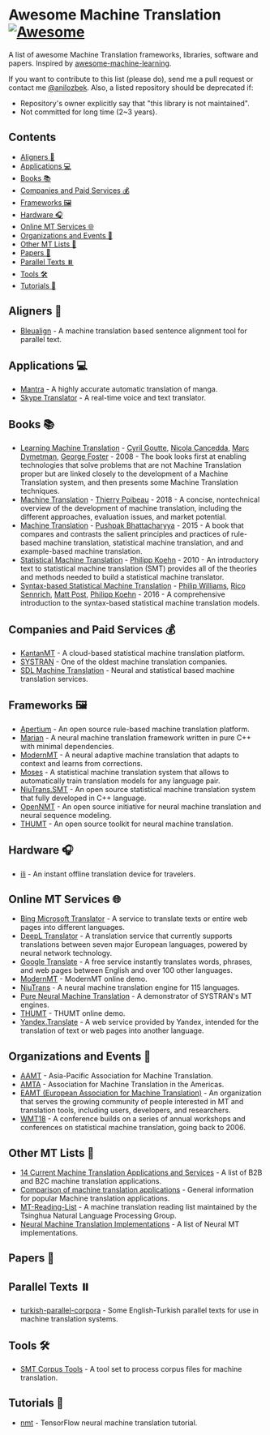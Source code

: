 # Awesome Machine Translation [![Awesome](https://awesome.re/badge-flat.svg)](https://awesome.re)
A list of awesome Machine Translation frameworks, libraries, software and papers. Inspired by [awesome-machine-learning](https://github.com/josephmisiti/awesome-machine-learning).

If you want to contribute to this list (please do), send me a pull request or contact me [@anilozbek](https://twitter.com/anilozbek). Also, a listed repository should be deprecated if:

- Repository's owner explicitly say that "this library is not maintained".
- Not committed for long time (2~3 years).

## Contents
- [Aligners 🌌](#aligners-)
- [Applications 💻](#applications-)
- [Books 📚](#books-)
- [Companies and Paid Services 💰](#companies-and-paid-services-)
- [Frameworks 🖼](#frameworks-)
- [Hardware 🎧](#hardware-)
- [Online MT Services 🌐](#online-mt-services-)
- [Organizations and Events 🎉](#organizations-and-events-)
- [Other MT Lists 📝](#other-mt-lists-)
- [Papers 📄](#papers-)
- [Parallel Texts ⏸️](#parallel-texts-️)
- [Tools 🛠](#tools-)
- [Tutorials 🎒](#tutorials-)

## Aligners 🌌
- [Bleualign](https://github.com/rsennrich/Bleualign) - A machine translation based sentence alignment tool for parallel text.

## Applications 💻
- [Mantra](https://mntr.jp/) - A highly accurate automatic translation of manga.
- [Skype Translator](https://www.skype.com/en/features/skype-translator/) - A real-time voice and text translator.

## Books 📚
- [Learning Machine Translation](https://www.amazon.com/Learning-Machine-Translation-Information-Processing/dp/0262072971) - [Cyril Goutte](https://sites.google.com/site/cyrilgoutte/), [Nicola Cancedda](https://dblp.uni-trier.de/pers/hd/c/Cancedda:Nicola), [Marc Dymetman](http://www.europe.naverlabs.com/NAVER-LABS-Europe/People/Marc-Dymetman), [George Foster](http://www-labs.iro.umontreal.ca/~foster/) - 2008 - The book looks first at enabling technologies that solve problems that are not Machine Translation proper but are linked closely to the development of a Machine Translation system, and then presents some Machine Translation techniques.
- [Machine Translation](https://www.amazon.com/Machine-Translation-Press-Essential-Knowledge/dp/B07B697ZZF/) - [Thierry Poibeau](http://lattice.cnrs.fr/Thierry-Poibeau) - 2018 - A concise, nontechnical overview of the development of machine translation, including the different approaches, evaluation issues, and market potential.
- [Machine Translation](https://www.amazon.com/Machine-Translation-Pushpak-Bhattacharyya/dp/1439897182/) - [Pushpak Bhattacharyya](https://www.cse.iitb.ac.in/~pb/) - 2015 - A book that compares and contrasts the salient principles and practices of rule-based machine translation, statistical machine translation, and and example-based machine translation.
- [Statistical Machine Translation](https://www.amazon.com/Statistical-Machine-Translation-Philipp-Koehn/dp/0521874157) - [Philipp Koehn](https://github.com/phikoehn) - 2010 - An introductory text to statistical machine translation (SMT) provides all of the theories and methods needed to build a statistical machine translator.
- [Syntax-based Statistical Machine Translation](https://www.amazon.com/Syntax-based-Statistical-Translation-Synthesis-Technologies/dp/1627059008) - [Philip Williams](http://homepages.inf.ed.ac.uk/s0898777/), [Rico Sennrich](http://homepages.inf.ed.ac.uk/rsennric/), [Matt Post](https://mjpost.github.io/), [Philipp Koehn](http://www.cs.jhu.edu/~phi/) - 2016 - A comprehensive introduction to the syntax-based statistical machine translation models.

## Companies and Paid Services 💰
- [KantanMT](https://www.kantanmt.com/) - A cloud-based statistical machine translation platform.
- [SYSTRAN](http://www.systransoft.com/) - One of the oldest machine translation companies.
- [SDL Machine Translation](https://www.sdl.com/software-and-services/translation-software/machine-translation/) - Neural and statistical based machine translation services.

## Frameworks 🖼
- [Apertium](https://www.apertium.org) - An open source rule-based machine translation platform.
- [Marian](https://marian-nmt.github.io/) - A neural machine translation framework written in pure C++ with minimal dependencies.
- [ModernMT](https://github.com/ModernMT/MMT) - A neural adaptive machine translation that adapts to context and learns from corrections.
- [Moses](http://www.statmt.org/moses/) - A statistical machine translation system that allows to automatically train translation models for any language pair.
- [NiuTrans.SMT](http://www.niutrans.com/niutrans/NiuTrans.html) - An open source statistical machine translation system that fully developed in C++ language.
- [OpenNMT](http://opennmt.net/) - An open source initiative for neural machine translation and neural sequence modeling.
- [THUMT](http://thumt.thunlp.org/) - An open source toolkit for neural machine translation.

## Hardware 🎧
- [ili](https://iamili.com) - An instant offline translation device for travelers.

## Online MT Services 🌐
- [Bing Microsoft Translator](https://www.bing.com/translator) - A service to translate texts or entire web pages into different languages.
- [DeepL Translator](https://www.deepl.com/translator) - A translation service that currently supports translations between seven major European languages, powered by neural network technology.
- [Google Translate](https://translate.google.com/) - A free service instantly translates words, phrases, and web pages between English and over 100 other languages.
- [ModernMT](https://www.modernmt.eu/translate) - ModernMT online demo.
- [NiuTrans](https://niutrans.vip/) - A neural machine translation engine for 115 languages.
- [Pure Neural Machine Translation](https://demo-pnmt.systran.net/production#/translation) - A demonstrator of SYSTRAN's MT engines.
- [THUMT](http://101.6.5.207:3892/) - THUMT online demo.
- [Yandex.Translate](https://translate.yandex.com/) - A web service provided by Yandex, intended for the translation of text or web pages into another language.

## Organizations and Events 🎉
- [AAMT](http://www.aamt.info/) - Asia-Pacific Association for Machine Translation.
- [AMTA](https://amtaweb.org/) - Association for Machine Translation in the Americas.
- [EAMT (European Association for Machine Translation)](http://www.eamt.org/) - An organization that serves the growing community of people interested in MT and translation tools, including users, developers, and researchers.
- [WMT18](http://www.statmt.org/wmt18/) - A conference builds on a series of annual workshops and conferences on statistical machine translation, going back to 2006.

## Other MT Lists 📝
- [14 Current Machine Translation Applications and Services](https://emerj.com/ai-sector-overviews/machine-translation-14-current-applications-and-services/) - A list of B2B and B2C machine translation applications.
- [Comparison of machine translation applications](https://en.wikipedia.org/wiki/Comparison_of_machine_translation_applications) - General information for popular Machine translation applications.
- [MT-Reading-List](https://github.com/THUNLP-MT/MT-Reading-List) - A machine translation reading list maintained by the Tsinghua Natural Language Processing Group.
- [Neural Machine Translation Implementations](https://github.com/jonsafari/nmt-list) - A list of Neural MT implementations.

## Papers 📄

## Parallel Texts ⏸️
- [turkish-parallel-corpora](https://github.com/maidis/turkish-parallel-corpora) - Some English-Turkish parallel texts for use in machine translation systems.

## Tools 🛠
- [SMT Corpus Tools](https://smt-corpus-tools.readthedocs.io) - A tool set to process corpus files for machine translation.

## Tutorials 🎒
- [nmt](https://github.com/tensorflow/nmt) - TensorFlow neural machine translation tutorial.

